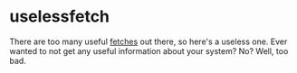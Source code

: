 # uselessfetch
There are too many useful [fetches](https://github.com/beucismis/awesome-fetch#os) out there, so here's a useless one. Ever wanted to not get any useful information about your system? No? Well, too bad.
